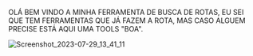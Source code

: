 OLÁ BEM VINDO A MINHA FERRAMENTA DE BUSCA DE ROTAS, EU SEI QUE TEM FERRAMENTAS QUE JÁ FAZEM A ROTA, MAS CASO ALGUEM PRECISE ESTÁ AQUI UMA TOOLS "BOA".


![Screenshot_2023-07-29_13_41_11](https://github.com/DARKSECshell/ROUTE_SCAN/assets/121623691/7c2f2893-dbf1-465a-ac4c-124d94d329bd)
